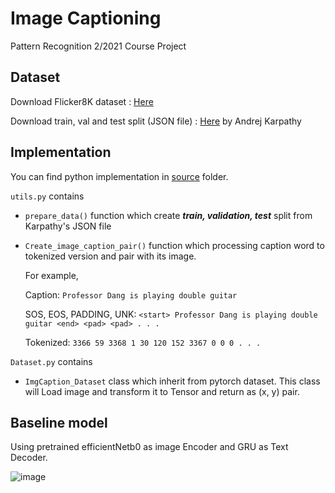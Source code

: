 # Image Captioning

Pattern Recognition 2/2021 Course Project 

## Dataset

Download Flicker8K dataset : [Here](https://github.com/jbrownlee/Datasets/releases/download/Flickr8k/Flickr8k_Dataset.zip)

Download train, val and test split (JSON file) : [Here](http://cs.stanford.edu/people/karpathy/deepimagesent/caption_datasets.zip) by Andrej Karpathy

## Implementation

You can find python implementation in [source](https://github.com/natnondesu/Image-Captioning/tree/master/source) folder.

`utils.py` contains

- `prepare_data()` function which create ***train, validation, test*** split from Karpathy's JSON file
- `Create_image_caption_pair()` function which processing caption word to tokenized version and pair with its image.

  For example,

    Caption: `Professor Dang is playing double guitar` 

    SOS, EOS, PADDING, UNK: `<start> Professor Dang is playing double guitar <end> <pad> <pad> . . .`

    Tokenized: `3366 59 3368 1 30 120 152 3367 0 0 0 . . .`
    
`Dataset.py` contains

- `ImgCaption_Dataset` class which inherit from pytorch dataset. This class will Load image and transform it to Tensor and return as (x, y) pair.


## Baseline model

Using pretrained efficientNetb0 as image Encoder and GRU as Text Decoder.

![image](https://user-images.githubusercontent.com/62899961/161792324-d36e3278-1b3c-415a-82ea-14db8352c011.png)
